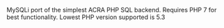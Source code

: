 MySQLi port of the simplest ACRA PHP SQL backend. Requires PHP 7 for best functionality. Lowest PHP version supported is 5.3
